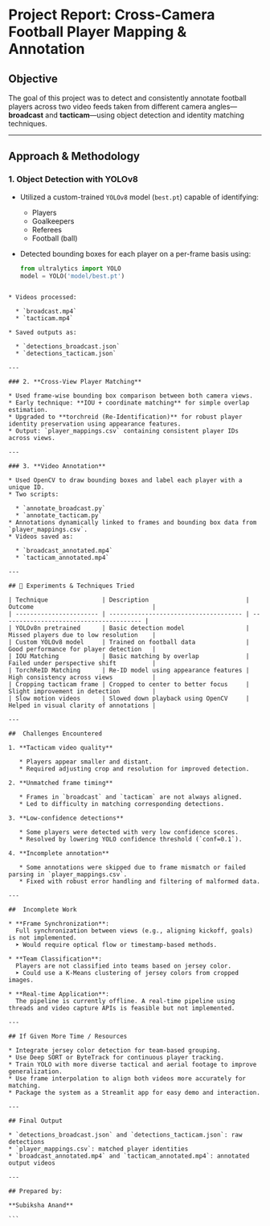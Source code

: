 # Project Report: Cross-Camera Football Player Mapping & Annotation

## Objective

The goal of this project was to detect and consistently annotate football players across two video feeds taken from different camera angles—**broadcast** and **tacticam**—using object detection and identity matching techniques.

---

##  Approach & Methodology

### 1. **Object Detection with YOLOv8**

- Utilized a custom-trained `YOLOv8` model (`best.pt`) capable of identifying:
  - Players
  - Goalkeepers
  - Referees
  - Football (ball)

- Detected bounding boxes for each player on a per-frame basis using:
  ```python
  from ultralytics import YOLO
  model = YOLO('model/best.pt')
````

* Videos processed:

  * `broadcast.mp4`
  * `tacticam.mp4`

* Saved outputs as:

  * `detections_broadcast.json`
  * `detections_tacticam.json`

---

### 2. **Cross-View Player Matching**

* Used frame-wise bounding box comparison between both camera views.
* Early technique: **IOU + coordinate matching** for simple overlap estimation.
* Upgraded to **torchreid (Re-Identification)** for robust player identity preservation using appearance features.
* Output: `player_mappings.csv` containing consistent player IDs across views.

---

### 3. **Video Annotation**

* Used OpenCV to draw bounding boxes and label each player with a unique ID.
* Two scripts:

  * `annotate_broadcast.py`
  * `annotate_tacticam.py`
* Annotations dynamically linked to frames and bounding box data from `player_mappings.csv`.
* Videos saved as:

  * `broadcast_annotated.mp4`
  * `tacticam_annotated.mp4`

---

## 🧪 Experiments & Techniques Tried

| Technique               | Description                           | Outcome                                 |
| ----------------------- | ------------------------------------- | --------------------------------------- |
| YOLOv8n pretrained      | Basic detection model                 | Missed players due to low resolution    |
| Custom YOLOv8 model     | Trained on football data              | Good performance for player detection   |
| IOU Matching            | Basic matching by overlap             | Failed under perspective shift          |
| TorchReID Matching      | Re-ID model using appearance features | High consistency across views           |
| Cropping tacticam frame | Cropped to center to better focus     | Slight improvement in detection         |
| Slow motion videos      | Slowed down playback using OpenCV     | Helped in visual clarity of annotations |

---

##  Challenges Encountered

1. **Tacticam video quality**

   * Players appear smaller and distant.
   * Required adjusting crop and resolution for improved detection.

2. **Unmatched frame timing**

   * Frames in `broadcast` and `tacticam` are not always aligned.
   * Led to difficulty in matching corresponding detections.

3. **Low-confidence detections**

   * Some players were detected with very low confidence scores.
   * Resolved by lowering YOLO confidence threshold (`conf=0.1`).

4. **Incomplete annotation**

   * Some annotations were skipped due to frame mismatch or failed parsing in `player_mappings.csv`.
   * Fixed with robust error handling and filtering of malformed data.

---

##  Incomplete Work

* **Frame Synchronization**:
  Full synchronization between views (e.g., aligning kickoff, goals) is not implemented.
  ➤ Would require optical flow or timestamp-based methods.

* **Team Classification**:
  Players are not classified into teams based on jersey color.
  ➤ Could use a K-Means clustering of jersey colors from cropped images.

* **Real-time Application**:
  The pipeline is currently offline. A real-time pipeline using threads and video capture APIs is feasible but not implemented.

---

## If Given More Time / Resources

* Integrate jersey color detection for team-based grouping.
* Use Deep SORT or ByteTrack for continuous player tracking.
* Train YOLO with more diverse tactical and aerial footage to improve generalization.
* Use frame interpolation to align both videos more accurately for matching.
* Package the system as a Streamlit app for easy demo and interaction.

---

## Final Output

* `detections_broadcast.json` and `detections_tacticam.json`: raw detections
* `player_mappings.csv`: matched player identities
* `broadcast_annotated.mp4` and `tacticam_annotated.mp4`: annotated output videos

---

## Prepared by:

**Subiksha Anand**

```
